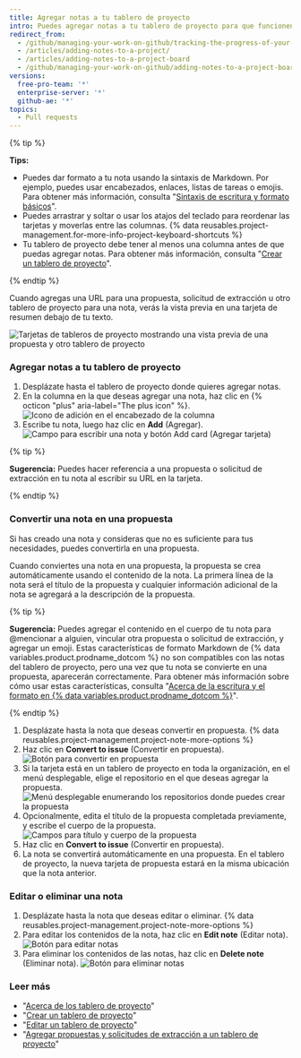 ```yaml
---
title: Agregar notas a tu tablero de proyecto
intro: Puedes agregar notas a tu tablero de proyecto para que funcionen como recordatorios de tareas o para agregar información relacionada con el tablero de proyecto.
redirect_from:
  - /github/managing-your-work-on-github/tracking-the-progress-of-your-work-with-project-boards/adding-notes-to-a-project-board
  - /articles/adding-notes-to-a-project/
  - /articles/adding-notes-to-a-project-board
  - /github/managing-your-work-on-github/adding-notes-to-a-project-board
versions:
  free-pro-team: '*'
  enterprise-server: '*'
  github-ae: '*'
topics:
  - Pull requests
---
```


{% tip %}

**Tips:**
- Puedes dar formato a tu nota usando la sintaxis de Markdown. Por ejemplo, puedes usar encabezados, enlaces, listas de tareas o emojis. Para obtener más información, consulta "[Sintaxis de escritura y formato básicos](/articles/basic-writing-and-formatting-syntax)".
- Puedes arrastrar y soltar o usar los atajos del teclado para reordenar las tarjetas y moverlas entre las columnas. {% data reusables.project-management.for-more-info-project-keyboard-shortcuts %}
- Tu tablero de proyecto debe tener al menos una columna antes de que puedas agregar notas. Para obtener más información, consulta "[Crear un tablero de proyecto](/articles/creating-a-project-board)".

{% endtip %}

Cuando agregas una URL para una propuesta, solicitud de extracción u otro tablero de proyecto para una nota, verás la vista previa en una tarjeta de resumen debajo de tu texto.

![Tarjetas de tableros de proyecto mostrando una vista previa de una propuesta y otro tablero de proyecto](/assets/images/help/projects/note-with-summary-card.png)

### Agregar notas a tu tablero de proyecto

1. Desplázate hasta el tablero de proyecto donde quieres agregar notas.
2. En la columna en la que deseas agregar una nota, haz clic en {% octicon "plus" aria-label="The plus icon" %}. ![Icono de adición en el encabezado de la columna](/assets/images/help/projects/add-note-button.png)
3. Escribe tu nota, luego haz clic en **Add** (Agregar). ![Campo para escribir una nota y botón Add card (Agregar tarjeta)](/assets/images/help/projects/create-and-add-note-button.png)

  {% tip %}

  **Sugerencia:** Puedes hacer referencia a una propuesta o solicitud de extracción en tu nota al escribir su URL en la tarjeta.

  {% endtip %}

### Convertir una nota en una propuesta

Si has creado una nota y consideras que no es suficiente para tus necesidades, puedes convertirla en una propuesta.

Cuando conviertes una nota en una propuesta, la propuesta se crea automáticamente usando el contenido de la nota. La primera línea de la nota será el título de la propuesta y cualquier información adicional de la nota se agregará a la descripción de la propuesta.

{% tip %}

**Sugerencia:** Puedes agregar el contenido en el cuerpo de tu nota para @mencionar a alguien, vincular otra propuesta o solicitud de extracción, y agregar un emoji. Estas características de formato Markdown de {% data variables.product.prodname_dotcom %} no son compatibles con las notas del tablero de proyecto, pero una vez que tu nota se convierte en una propuesta, aparecerán correctamente. Para obtener más información sobre cómo usar estas características, consulta "[Acerca de la escritura y el formato en {% data variables.product.prodname_dotcom %}](/articles/about-writing-and-formatting-on-github)".

{% endtip %}

1. Desplázate hasta la nota que deseas convertir en propuesta.
{% data reusables.project-management.project-note-more-options %}
3. Haz clic en **Convert to issue** (Convertir en propuesta). ![Botón para convertir en propuesta](/assets/images/help/projects/convert-to-issue.png)
4. Si la tarjeta está en un tablero de proyecto en toda la organización, en el menú desplegable, elige el repositorio en el que deseas agregar la propuesta. ![Menú desplegable enumerando los repositorios donde puedes crear la propuesta](/assets/images/help/projects/convert-note-choose-repository.png)
5. Opcionalmente, edita el título de la propuesta completada previamente, y escribe el cuerpo de la propuesta. ![Campos para título y cuerpo de la propuesta](/assets/images/help/projects/convert-note-issue-title-body.png)
6. Haz clic en **Convert to issue** (Convertir en propuesta).
7. La nota se convertirá automáticamente en una propuesta. En el tablero de proyecto, la nueva tarjeta de propuesta estará en la misma ubicación que la nota anterior.

### Editar o eliminar una nota

1. Desplázate hasta la nota que deseas editar o eliminar.
{% data reusables.project-management.project-note-more-options %}
3. Para editar los contenidos de la nota, haz clic en **Edit note** (Editar nota). ![Botón para editar notas](/assets/images/help/projects/edit-note.png)
4. Para eliminar los contenidos de las notas, haz clic en **Delete note** (Eliminar nota). ![Botón para eliminar notas](/assets/images/help/projects/delete-note.png)

### Leer más

- "[Acerca de los tablero de proyecto](/articles/about-project-boards)"
- "[Crear un tablero de proyecto](/articles/creating-a-project-board)"
- "[Editar un tablero de proyecto](/articles/editing-a-project-board)"
- "[Agregar propuestas y solicitudes de extracción a un tablero de proyecto](/articles/adding-issues-and-pull-requests-to-a-project-board)"
